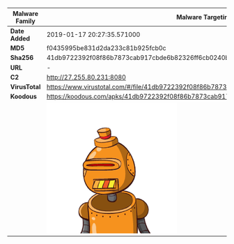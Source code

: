 | Malware Family | Malware Targeting South Koreans                              |
| -------------- | ------------------------------------------------------------ |
| **Date Added** | 2019-01-17 20:27:35.571000                                                   |
| **MD5**        | f0435995be831d2da233c81b925fcb0c                             |
| **Sha256**     | 41db9722392f08f86b7873cab917cbde6b82326ff6cb0240bfa0d5a68f0e6d6f |
| **URL**        | -                                                            |
| **C2**         | http://27.255.80.231:8080 |
| **VirusTotal** | https://www.virustotal.com/#/file/41db9722392f08f86b7873cab917cbde6b82326ff6cb0240bfa0d5a68f0e6d6f/detection |
| **Koodous**    | https://koodous.com/apks/41db9722392f08f86b7873cab917cbde6b82326ff6cb0240bfa0d5a68f0e6d6f |
|                | ![](../assets/41db9722392f08f86b7873cab917cbde6b82326ff6cb0240bfa0d5a68f0e6d6f.png) |
